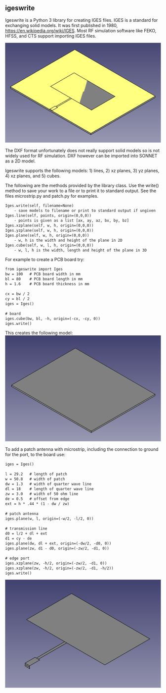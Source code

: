 
## igeswrite

Igeswrite is a Python 3 library for creating
IGES files.  IGES is a standard for exchanging solid models.
It was first published in 1980,
https://en.wikipedia.org/wiki/IGES.  Most RF simulation
software like FEKO, HFSS, and CTS support importing
IGES files.   

![Image of a patch antenna](antenna.png)

The DXF format unfortunately does not really support
solid models so is not widely used for RF simulation.
DXF however can be imported into SONNET as a 2D model.

Igeswrite supports the following models: 1) lines,
2) xz planes, 3) yz planes, 4) xz planes, and 5) cubes.

The following are the methods provided by the
library class.  Use the write() method to save your work 
to a file or to print it to standard output.  See the 
files microstrip.py and patch.py for examples.

```
Iges.write(self, filename=None)
    - save models to filename or print to standard output if ungiven
Iges.line(self, points, origin=(0,0,0))
    - points is given as a list [ax, ay, az, bx, by, bz]
Iges.xzplane(self, w, h, origin=(0,0,0))
Iges.yzplane(self, w, h, origin=(0,0,0))
Iges.plane(self, w, h, origin=(0,0,0))
    - w, h is the width and height of the plane in 2D
Iges.cube(self, w, l, h, origin=(0,0,0))
    - w, l, h is the width, length and height of the plane in 3D
```

For example to create a PCB board try:


```
from igeswrite import Iges
bw = 100   # PCB board width in mm
bl = 80    # PCB board length in mm
h = 1.6    # PCB board thickness in mm

cx = bw / 2
cy = bl / 2
iges = Iges()

# board
iges.cube(bw, bl, -h, origin=(-cx, -cy, 0))
iges.write()
```

This creates the following model:
![Image of a PCB board](board.png)


To add a patch antenna with microstrip, including the connection 
to ground for the port, to the board use:

```
iges = Iges()

l = 29.2   # length of patch
w = 50.8   # width of patch
dw = 1.3   # width of quarter wave line
dl = 18    # length of quarter wave line
zw = 3.0   # width of 50 ohm line
de = 0.5   # offset from edge
ext = h * .44 * (1 - dw / zw) 

# patch antenna
iges.plane(w, l, origin=(-w/2, -l/2, 0))

# transmission line
d0 = l/2 + dl + ext
d1 = cy - de
iges.plane(dw, dl + ext, origin=(-dw/2, -d0, 0))
iges.plane(zw, d1 - d0, origin=(-zw/2, -d1, 0))

# edge port
iges.xzplane(zw, -h/2, origin=(-zw/2, -d1, 0))
iges.xzplane(zw, -h/2, origin=(-zw/2, -d1, -h/2))
iges.write()
```

![Image of the copper from a patch antenna](copper.png)
